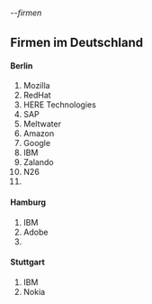 ###### --firmen
## Firmen im Deutschland




#### Berlin
1. Mozilla
2. RedHat
3. HERE Technologies
4. SAP
5. Meltwater
6. Amazon
7. Google
8. IBM
9. Zalando
10. N26
11. 

#### Hamburg
1. IBM
2. Adobe
3. 

#### Stuttgart
1. IBM
2. Nokia
